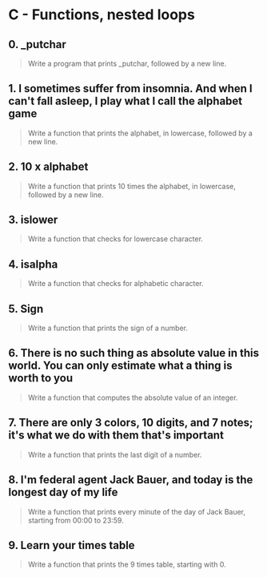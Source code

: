 # C - Functions, nested loops

## 0. _putchar
> Write a program that prints _putchar, followed by a new line.

## 1. I sometimes suffer from insomnia. And when I can't fall asleep, I play what I call the alphabet game
> Write a function that prints the alphabet, in lowercase, followed by a new line.

## 2. 10 x alphabet
> Write a function that prints 10 times the alphabet, in lowercase, followed by a new line.

## 3. islower
> Write a function that checks for lowercase character.

## 4. isalpha
> Write a function that checks for alphabetic character.

## 5. Sign
> Write a function that prints the sign of a number.

## 6. There is no such thing as absolute value in this world. You can only estimate what a thing is worth to you
> Write a function that computes the absolute value of an integer.

## 7. There are only 3 colors, 10 digits, and 7 notes; it's what we do with them that's important
> Write a function that prints the last digit of a number.

## 8. I'm federal agent Jack Bauer, and today is the longest day of my life
> Write a function that prints every minute of the day of Jack Bauer, starting from 00:00 to 23:59.

## 9. Learn your times table
> Write a function that prints the 9 times table, starting with 0.
